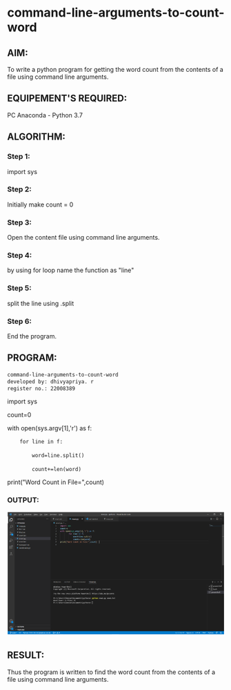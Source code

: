 # command-line-arguments-to-count-word
## AIM:
To write a python program for getting the word count from the contents of a file using command line arguments.
## EQUIPEMENT'S REQUIRED: 
PC
Anaconda - Python 3.7
## ALGORITHM: 
### Step 1:
import sys

### Step 2: 
Initially make count = 0

### Step 3: 
Open the content file using command line arguments.

### Step 4:  
by using for loop name the function as "line"

### Step 5: 
split the line using .split

### Step 6: 
End the program.

## PROGRAM:
```
command-line-arguments-to-count-word
developed by: dhivyapriya. r
register no.: 22008389
```
import sys

count=0

with open(sys.argv[1],'r') as f:

        for line in f:

            word=line.split()

            count+=len(word)

print("Word Count in File=",count)

### OUTPUT:
![command](./images/command.png)



## RESULT:
Thus the program is written to find the word count from the contents of a file using command line arguments.
